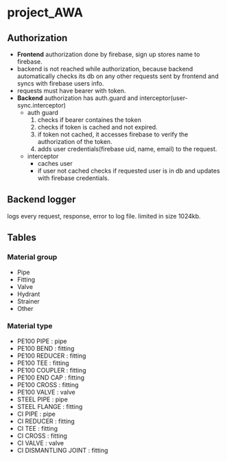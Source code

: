 # project_AWA

## Authorization

- **Frontend** authorization done by firebase, sign up stores name to firebase.
- backend is not reached while authorization, because backend automatically checks its db on any other requests sent by frontend and syncs with firebase users info.
- requests must have bearer with token.
- **Backend** authorization has auth.guard and interceptor(user-sync.interceptor)
  - auth guard
    1. checks if bearer containes the token
    2. checks if token is cached and not expired.
    3. if token not cached, it accesses firebase to verify the authorization of the token.
    4. adds user credentials(firebase uid, name, email) to the request.
  - interceptor
    - caches user
    - if user not cached checks if requested user is in db and updates with firebase credentials.

## Backend logger
logs every request, response, error to log file. limited in size 1024kb.

## Tables
### Material group

- Pipe
- Fitting
- Valve
- Hydrant
- Strainer
- Other

### Material type

- PE100 PIPE : pipe
- PE100 BEND : fitting
- PE100 REDUCER : fitting
- PE100 TEE : fitting
- PE100 COUPLER : fitting
- PE100 END CAP : fitting
- PE100 CROSS : fitting
- PE100 VALVE : valve
- STEEL PIPE : pipe
- STEEL FLANGE : fitting
- CI PIPE : pipe
- CI REDUCER : fitting
- CI TEE : fitting
- CI CROSS : fitting
- CI VALVE : valve
- CI DISMANTLING JOINT : fitting
